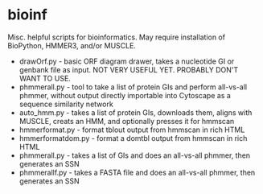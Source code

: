 # bioinf
Misc. helpful scripts for bioinformatics. May require installation of BioPython, HMMER3, and/or MUSCLE.

- drawOrf.py - basic ORF diagram drawer, takes a nucleotide GI or genbank file as input. NOT VERY USEFUL YET. PROBABLY DON'T WANT TO USE.
- phmmerall.py - tool to take a list of protein GIs and perform all-vs-all phmmer, without output directly importable into Cytoscape as a sequence similarity network
- auto_hmm.py - takes a list of protein GIs, downloads them, aligns with MUSCLE, creats an HMM, and optionally presses it for hmmscan
- hmmerformat.py	- format tblout output from hmmscan in rich HTML
- hmmerformatdom.py	- format a domtbl output from hmmscan in rich HTML
- phmmerall.py	- takes a list of GIs and does an all-vs-all phmmer, then generates an SSN
- phmmerallf.py - takes a FASTA file and does an all-vs-all phmmer, then generates an SSN
